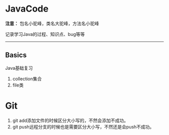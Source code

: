 # JavaCode

**注意：** 包名小驼峰，类名大驼峰，方法名小驼峰

记录学习Java的过程、知识点、bug等等

***

## Basics
Java基础复习

1. collection集合
2. file类


# Git
1. git add添加文件的时候区分大小写的，不然会添加不成功。
2. git push远程分支的时候也是需要区分大小写，不然还是会push不成功。




